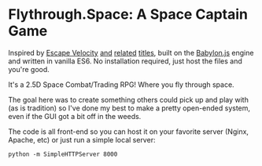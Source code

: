 # Flythrough.Space: A Space Captain Game

Inspired by [Escape Velocity](http://escape-velocity.games) [and](https://www.newgrounds.com/portal/view/238585) [related](https://github.com/naev/naev) [titles](https://endless-sky.github.io/), built on the [Babylon.js](https://www.babylonjs.com/)  engine and written in vanilla ES6. No installation required, just host the files and you're good.

It's a 2.5D Space Combat/Trading RPG! Where you fly through space.

The goal here was to create something others could pick up and play with (as is tradition) so I've done my best to make a pretty open-ended system, even if the GUI got a bit off in the weeds.

The code is all front-end so you can host it on your favorite server (Nginx, Apache, etc) or just run a simple local server:

`python -m SimpleHTTPServer 8000`

